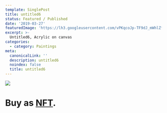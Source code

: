 ```yaml
---
template: SinglePost
title: untitled6
status: Featured / Published
date: '2019-03-27'
featuredImage: 'https://lh3.googleusercontent.com/vPKqcoJp-TF9dJ_mWhlZfAouDBX-q29V4QIL5eAsm9ZdE7Y683qRBNttL9IkYkqyvuFU9O0-P2OfRm8UtjHlxIGCtmVhRFdqZ9c2=w600'
excerpt: >-
  Untitled6, Acrylic on canvas
categories:
  - category: Paintings
meta:
  canonicalLink: ''
  description: untitled6
  noindex: false
  title: untitled6
---
```

![](https://lh3.googleusercontent.com/vPKqcoJp-TF9dJ_mWhlZfAouDBX-q29V4QIL5eAsm9ZdE7Y683qRBNttL9IkYkqyvuFU9O0-P2OfRm8UtjHlxIGCtmVhRFdqZ9c2=w600)

# Buy as **[NFT](https://opensea.io/assets/0x495f947276749ce646f68ac8c248420045cb7b5e/62039412101769961261145110206393106663163125283349866564998716377220308271105/)**.
